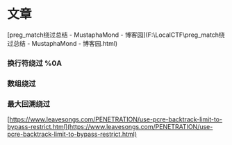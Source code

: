 # 文章
[preg_match绕过总结 - MustaphaMond - 博客园](F:\LocalCTF\preg_match绕过总结 - MustaphaMond - 博客园.html)

### 换行符绕过 %0A
### 数组绕过
### 最大回溯绕过
[https://www.leavesongs.com/PENETRATION/use-pcre-backtrack-limit-to-bypass-restrict.html](https://www.leavesongs.com/PENETRATION/use-pcre-backtrack-limit-to-bypass-restrict.html)
